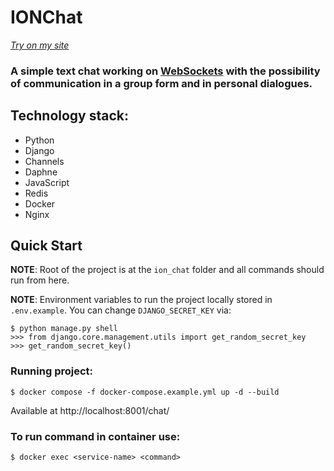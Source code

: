 # IONChat
[*Try on my site*](http://chat.shevelev.site:82/chat/)
### A simple text chat working on [WebSockets](https://developer.mozilla.org/ru/docs/Web/API/WebSockets_API) with the possibility of communication in a group form and in personal dialogues.

## Technology stack:
- Python
- Django
- Channels
- Daphne
- JavaScript
- Redis
- Docker
- Nginx

## Quick Start

**NOTE**: Root of the project is at the `ion_chat` folder and all commands should run from here.

**NOTE**: Environment variables to run the project locally stored in `.env.example`. You can change `DJANGO_SECRET_KEY` via:
```
$ python manage.py shell
>>> from django.core.management.utils import get_random_secret_key
>>> get_random_secret_key()
```
### Running project:
```
$ docker compose -f docker-compose.example.yml up -d --build
```
Available at http://localhost:8001/chat/
### To run command in container use:
```
$ docker exec <service-name> <command>
```
